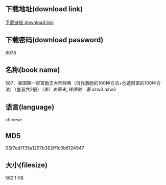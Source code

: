## 下载地址(download link)
[下载链接 download link](https://voluble-croquembouche-d321dc.netlify.app/?s=587%E3%80%81%E7%BE%8E%E5%9B%BD%E7%AC%AC%E4%B8%80%E8%B4%A2%E5%AF%8C%E5%8A%B1%E5%BF%97%E5%A4%A7%E5%B8%88%E7%BB%8F%E5%85%B8%EF%BC%88%E8%87%AA%E6%88%91%E6%BF%80%E5%8A%B1%E7%9A%84100%E7%A7%8D%E6%96%B9%E6%B3%95%2B%E5%88%9B%E9%80%A0%E8%B4%A2%E5%AF%8C%E7%9A%84100%E7%A7%8D%E6%96%B9%E6%B3%95%EF%BC%89%EF%BC%88%E5%A5%97%E8%A3%85%E5%85%B12%E5%86%8C%EF%BC%89_%EF%BC%88%E7%BE%8E%EF%BC%89%E5%8F%B2%E8%92%82%E5%A4%AB_%E9%92%B1%E5%BE%B7%E5%8B%92%E3%80%80%E8%91%97_.azw3)

## 下载密码(download password)
8078

## 名称(book name)
587、美国第一财富励志大师经典（自我激励的100种方法+创造财富的100种方法）（套装共2册）_（美）史蒂夫_钱德勒　著_.azw3.azw3

## 语言(language)
chinese

## MD5
03f7ed7f35a1297b382ff1c0b6f24947

## 大小(filesize)
562.1 KB
